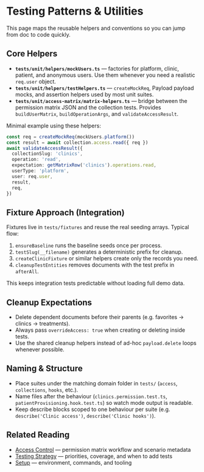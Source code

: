 # Testing Patterns & Utilities

This page maps the reusable helpers and conventions so you can jump from doc to code quickly.

## Core Helpers

- **`tests/unit/helpers/mockUsers.ts`** — factories for platform, clinic, patient, and anonymous users. Use them whenever you need a realistic `req.user` object.
- **`tests/unit/helpers/testHelpers.ts`** — `createMockReq`, Payload payload mocks, and assertion helpers used by most unit suites.
- **`tests/unit/access-matrix/matrix-helpers.ts`** — bridge between the permission matrix JSON and the collection tests. Provides `buildUserMatrix`, `buildOperationArgs`, and `validateAccessResult`.

Minimal example using these helpers:

```typescript
const req = createMockReq(mockUsers.platform())
const result = await collection.access.read({ req })
await validateAccessResult({
  collectionSlug: 'clinics',
  operation: 'read',
  expectation: getMatrixRow('clinics').operations.read,
  userType: 'platform',
  user: req.user,
  result,
  req,
})
```

## Fixture Approach (Integration)

Fixtures live in `tests/fixtures` and reuse the real seeding arrays. Typical flow:

1. `ensureBaseline` runs the baseline seeds once per process.
2. `testSlug(__filename)` generates a deterministic prefix for cleanup.
3. `createClinicFixture` or similar helpers create only the records you need.
4. `cleanupTestEntities` removes documents with the test prefix in `afterAll`.

This keeps integration tests predictable without loading full demo data.

## Cleanup Expectations

- Delete dependent documents before their parents (e.g. favorites → clinics → treatments).
- Always pass `overrideAccess: true` when creating or deleting inside tests.
- Use the shared cleanup helpers instead of ad-hoc `payload.delete` loops whenever possible.

## Naming & Structure

- Place suites under the matching domain folder in `tests/` (`access`, `collections`, `hooks`, etc.).
- Name files after the behaviour (`clinics.permission.test.ts`, `patientProvisioning.hook.test.ts`) so watch mode output is readable.
- Keep describe blocks scoped to one behaviour per suite (e.g. `describe('Clinic access')`, `describe('Clinic hooks')`).

## Related Reading

- [Access Control](./access-control.md) — permission matrix workflow and scenario metadata
- [Testing Strategy](./strategy.md) — priorities, coverage, and when to add tests
- [Setup](./setup.md) — environment, commands, and tooling